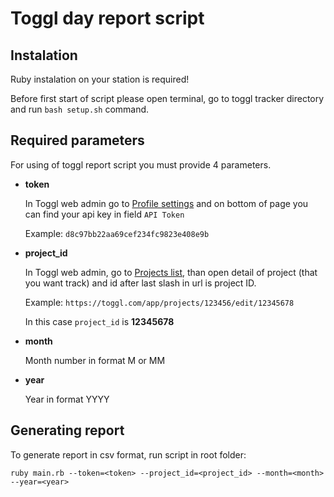 # Toggl day report script

## Instalation

Ruby instalation on your station is required!

Before first start of script please open terminal, go to toggl tracker directory and run `bash setup.sh` command.

## Required parameters

For using of toggl report script you must provide 4 parameters.

* **token**

	In Toggl web admin go to [Profile settings](https://toggl.com/app/profile) and on bottom of page you can find your api key in field `API Token`

	Example: `d8c97bb22aa69cef234fc9823e408e9b`

* **project_id**

	In Toggl web admin, go to [Projects list](https://toggl.com/app/projects), than open detail of project (that you want track) and id after last slash in url is project ID.

	Example: `https://toggl.com/app/projects/123456/edit/12345678`
	
	In this case `project_id` is **12345678**

* **month**

	Month number in format M or MM

* **year**

	Year in format YYYY
## Generating report

To generate report in csv format, run script in root folder:

`ruby main.rb --token=<token> --project_id=<project_id> --month=<month> --year=<year>`
